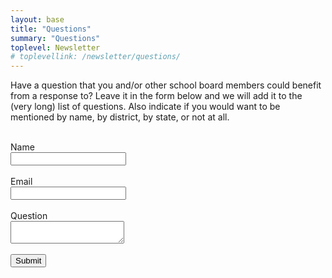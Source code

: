 ```yaml
---
layout: base
title: "Questions"
summary: "Questions"
toplevel: Newsletter
# toplevellink: /newsletter/questions/
---
```


Have a question that you and/or other school board members could benefit from a response to? Leave it in the form below and we will add it to the (very long) list of questions. Also indicate if you would want to be mentioned by name, by district, by state, or not at all.<br/><br/>
<form action="https://formspree.io/f/xayzdydv" method="POST"> 
  Name<br/><input type="text" value="" name="name"><br/><br/>
  Email<br/><input type="text" value="" name="email"><br/><br/>
  Question<br/><textarea type="text" value="" name="message"></textarea><br/><br/>
  <button type="submit">Submit</button> 
  <input type="hidden" value="esb.com contact form" name="form">
</form>

